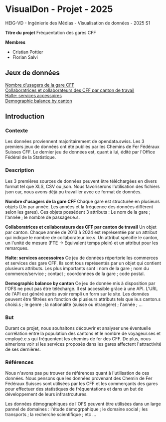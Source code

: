 # VisualDon - Projet - 2025

HEIG-VD - Ingénierie des Médias - Visualisation de données - 2025 S1

**Titre du projet**
Fréquentation des gares CFF

**Membres**
- Cristian Pottier
- Florian Salvi

## Jeux de données
[Nombre d’usagers de la gare CFF](https://opendata.swiss/fr/dataset/anzahl-sbb-bahnhofbenutzer)\
[Collaboratrices et collaborateurs des CFF par canton de travail](https://opendata.swiss/fr/dataset/sbb-mitarbeitende-nach-arbeitskanton)\
[Halte: services accessoires](https://opendata.swiss/fr/dataset/haltestelle-nebenbetriebe)\
[Demographic balance by canton](https://www.pxweb.bfs.admin.ch/pxweb/en/px-x-0102020000_101/px-x-0102020000_101/px-x-0102020000_101.px/table/tableViewLayout2/)

## Introduction

### Contexte
Les données proviennent majoritairement de opendata.swiss. Les 3 premiers jeux de données ont été publiés par les Chemins de Fer Fédéraux Suisses CFF. Le dernier jeu de données est, quant à lui, édité par l'Office Fédéral de la Statistique.

### Description
Les 3 premières sources de données peuvent être téléchargées en divers format tel que XLS, CSV ou json. Nous favoriserons l'utilisation des fichiers json car, nous avons déjà pu travailler avec ce format de données.

**Nombre d'usagers de la gare CFF**
Chaque gare est structurée en plusieurs objets (Un par année. Les années et la fréquence des données différent selon les gares).
Ces objets possèdent 3 attributs : Le nom de la gare ; l'année ; le nombre de passager.e.s.

**Collaboratrices et collaborateurs des CFF par canton de travail**
Un objet par canton. Chaque année de 2013 à 2024 est représentée par un attribut qui indique le nombre de collaborateur.ice.s. Un attribut spécifie le canton, un l'unité de mesure (FTE -> Equivalent temps plein) et un attribut pour les remarques.

**Halte: services accessoires**
Ce jeu de données répertorie les commerces et services des gare CFF. Ils sont tous représentés par un objet qui contient plusieurs attributs. Les plus importants sont : nom de la gare ; nom du commerce/service ; contact ; coordonnées de la gare ; code postal.

**Demographic balance by canton**
Ce jeu de donnée mis à disposition par l'OFS ne peut pas être téléchargé. Il est accessible grâce à une API.
L'URL de l'API est généré après avoir rempli un form sur le site. Les données peuvent être filtrées en fonction de plusieurs attributs tels que le.s canton.s choisi.s ; le genre ; la nationalité (suisse ou étrangère) ; l'année ; …

### But
Durant ce projet, nous souhaitons découvrir et analyser une éventuelle corrélation entre la population des cantons et le nombre de voyageur.ses et employé.e.s qui fréquentent les chemins de fer des CFF. De plus, nous aimerions voir si les services proposés dans les gares affectent l'attractivité de ses dernières.

### Références
Nous n'avons pas pu trouver de références quant à l'utilisation de ces données.
Nous pensons que les données provenant des Chemin de Fer Fédéraux Suisses sont utilisées par les CFF et les commerçants des gares pour effectuer des statistiques de fréquentations et dans un but de développement de leurs infrastrcutures.

Les données démographiques de l'OFS peuvent être utilisées dans un large pannel de domaines : l'étude démogrpahique ; le domaine social ; les transports ; la recherche scientifique ; etc …